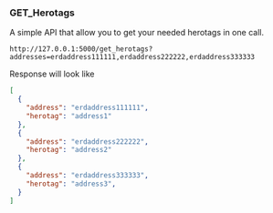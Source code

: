 ### GET_Herotags

A simple API that allow you to get your needed herotags in one call.

```
http://127.0.0.1:5000/get_herotags?addresses=erdaddress111111,erdaddress222222,erdaddress333333
```

Response will look like

```json
[
  {
    "address": "erdaddress111111",
    "herotag": "address1"
  },
  {
    "address": "erdaddress222222",
    "herotag": "address2"
  },
  {
    "address": "erdaddress333333",
    "herotag": "address3",
  }
]

